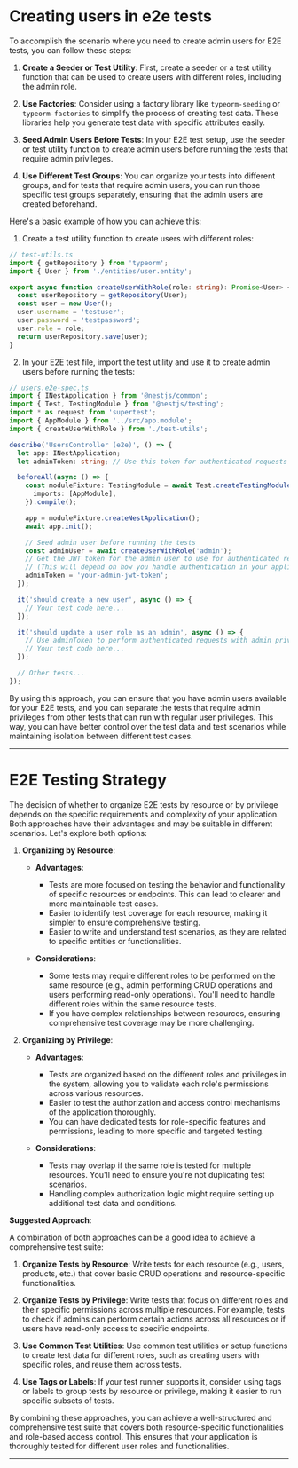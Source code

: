 # Creating users in e2e tests

To accomplish the scenario where you need to create admin users for E2E tests, you can follow these steps:

1. **Create a Seeder or Test Utility**: First, create a seeder or a test utility function that can be used to create users with different roles, including the admin role.

2. **Use Factories**: Consider using a factory library like `typeorm-seeding` or `typeorm-factories` to simplify the process of creating test data. These libraries help you generate test data with specific attributes easily.

3. **Seed Admin Users Before Tests**: In your E2E test setup, use the seeder or test utility function to create admin users before running the tests that require admin privileges.

4. **Use Different Test Groups**: You can organize your tests into different groups, and for tests that require admin users, you can run those specific test groups separately, ensuring that the admin users are created beforehand.

Here's a basic example of how you can achieve this:

1. Create a test utility function to create users with different roles:

```typescript
// test-utils.ts
import { getRepository } from 'typeorm';
import { User } from './entities/user.entity';

export async function createUserWithRole(role: string): Promise<User> {
  const userRepository = getRepository(User);
  const user = new User();
  user.username = 'testuser';
  user.password = 'testpassword';
  user.role = role;
  return userRepository.save(user);
}
```

2. In your E2E test file, import the test utility and use it to create admin users before running the tests:

```typescript
// users.e2e-spec.ts
import { INestApplication } from '@nestjs/common';
import { Test, TestingModule } from '@nestjs/testing';
import * as request from 'supertest';
import { AppModule } from '../src/app.module';
import { createUserWithRole } from './test-utils';

describe('UsersController (e2e)', () => {
  let app: INestApplication;
  let adminToken: string; // Use this token for authenticated requests as an admin

  beforeAll(async () => {
    const moduleFixture: TestingModule = await Test.createTestingModule({
      imports: [AppModule],
    }).compile();

    app = moduleFixture.createNestApplication();
    await app.init();

    // Seed admin user before running the tests
    const adminUser = await createUserWithRole('admin');
    // Get the JWT token for the admin user to use for authenticated requests
    // (This will depend on how you handle authentication in your application)
    adminToken = 'your-admin-jwt-token';
  });

  it('should create a new user', async () => {
    // Your test code here...
  });

  it('should update a user role as an admin', async () => {
    // Use adminToken to perform authenticated requests with admin privileges
    // Your test code here...
  });

  // Other tests...
});
```

By using this approach, you can ensure that you have admin users available for your E2E tests, and you can separate the tests that require admin privileges from other tests that can run with regular user privileges. This way, you can have better control over the test data and test scenarios while maintaining isolation between different test cases.

--------------------------------------------------------------------------------

# E2E Testing Strategy

The decision of whether to organize E2E tests by resource or by privilege depends on the specific requirements and complexity of your application. Both approaches have their advantages and may be suitable in different scenarios. Let's explore both options:

1. **Organizing by Resource**:

   - **Advantages**:
     - Tests are more focused on testing the behavior and functionality of specific resources or endpoints. This can lead to clearer and more maintainable test cases.
     - Easier to identify test coverage for each resource, making it simpler to ensure comprehensive testing.
     - Easier to write and understand test scenarios, as they are related to specific entities or functionalities.

   - **Considerations**:
     - Some tests may require different roles to be performed on the same resource (e.g., admin performing CRUD operations and users performing read-only operations). You'll need to handle different roles within the same resource tests.
     - If you have complex relationships between resources, ensuring comprehensive test coverage may be more challenging.

2. **Organizing by Privilege**:

   - **Advantages**:
     - Tests are organized based on the different roles and privileges in the system, allowing you to validate each role's permissions across various resources.
     - Easier to test the authorization and access control mechanisms of the application thoroughly.
     - You can have dedicated tests for role-specific features and permissions, leading to more specific and targeted testing.

   - **Considerations**:
     - Tests may overlap if the same role is tested for multiple resources. You'll need to ensure you're not duplicating test scenarios.
     - Handling complex authorization logic might require setting up additional test data and conditions.

**Suggested Approach**:

A combination of both approaches can be a good idea to achieve a comprehensive test suite:

1. **Organize Tests by Resource**: Write tests for each resource (e.g., users, products, etc.) that cover basic CRUD operations and resource-specific functionalities.

2. **Organize Tests by Privilege**: Write tests that focus on different roles and their specific permissions across multiple resources. For example, tests to check if admins can perform certain actions across all resources or if users have read-only access to specific endpoints.

3. **Use Common Test Utilities**: Use common test utilities or setup functions to create test data for different roles, such as creating users with specific roles, and reuse them across tests.

4. **Use Tags or Labels**: If your test runner supports it, consider using tags or labels to group tests by resource or privilege, making it easier to run specific subsets of tests.

By combining these approaches, you can achieve a well-structured and comprehensive test suite that covers both resource-specific functionalities and role-based access control. This ensures that your application is thoroughly tested for different user roles and functionalities.

--------------------------------------------------------------------------------
